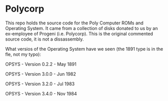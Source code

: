 # Polycorp
This repo holds the source code for the Poly Computer ROMs and Operating System.  It came from a collection of disks donated to us by an ex-employee of Progeni (i.e. Polycorp).  This is the original commented source code, it is not a dissassembly.


What versios of the Operating System have we seen (the 1891 type is in the fle, not my typo):

OPSYS - Version 0.2.2 - May 1891

OPSYS - Version 3.0.0 - Jun 1982

OPSYS - Version 3.2.0 - Jul 1983

OPSYS - Version 3.4.0 - Nov 1984

